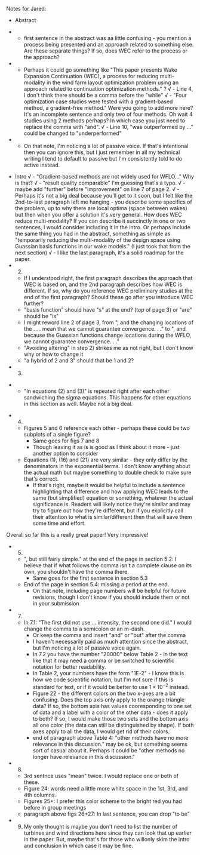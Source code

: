Notes for Jared:
- Abstract
*    - first sentence in the abstract was aa little confusing - you mention a process being presented and an approach related to something else. Are these separate things? If so, does WEC refer to the process or the approach?
*    - Perhaps it could go something like "This paper presents Wake Expansion Continuation (WEC), a process for reducing multi-modality in the wind farm layout optimization problem using an approach related to continuation optimization methods." ?
√    - Line 4, I don't think there should be a comma before the "while"
√   - "Four optimization case studies were tested with a gradient-based method, a gradient-free method." Were you going to add more here? It's an incomplete sentence and only two of four methods. Oh wait 4 studies using 2 methods perhaps? In which case you just need to replace the comma with "and".
√  - Line 10, "was outperformed by ..." could be changed to "underperformed"
*  - On that note, I'm noticing a lot of passive voice. If that's intentional then you can ignore this, but I just remember in all my technical writing I tend to default to passive but I'm consistently told to do active instead.
- Intro
√    - "Gradient-based methods are not widely used for WFLO..." Why is that?
√    - "result quality comparable" I'm guessing that's a typo.
√    - maybe add "further" before "improvement" on line 7 of page 2.
√    - Perhaps it's not a big deal because you'll get to it soon, but I felt like the 2nd-to-last paragraph left me hanging - you describe some specifics of the problem, up to why there are local optima (space between wakes) but then when you offer a solution it's very general. How does WEC reduce multi-modality? If you can describe it succinctly in one or two sentences, I would consider including it in the intro. Or perhaps include the same thing you had in the abstract, something as simple as "temporarily reducing the multi-modality of the design space using Guassian basis functions in our wake models." (I just took that from the next section)
√    - I like the last paragraph, it's a solid roadmap for the paper.
- 2.
    - If I understood right, the first paragraph describes the approach that WEC is based on, and the 2nd paragraph describes how WEC is different. If so, why do you reference WEC preliminary studies at the end of the first paragraph? Should these go after you introduce WEC further?
    - "basis function" should have "s" at the end? (top of page 3) or "are" should be "is"
    - I might reword line 2 of page 3, from ", and the changing locations of the . . . mean that we cannot guarantee convergence. . ." to ", and because the Guassian functions change locations during the WFLO, we cannot guarantee convergence. . ."
    - "Avoiding altering" in step 2) strikes me as not right, but I don't know why or how to change it
    - "a hybrid of 2 and 3" should that be 1 and 2?
- 3.
*    - "In equations (2) and (3)" is repeated right after each other sandwiching the sigma equations. This happens for other equations in this section as well. Maybe not a big deal.
- 4. 
    - Figures 5 and 6 reference each other - perhaps these could be two subplots of a single figure?
        - Same goes for figs 7 and 8
        - Though leaving it as is is good as I think about it more - just another option to consider
    - Equations (1), (16) and (21) are very similar - they only differ by the denominators in the exponential terms. I don't know anything about the actual math but maybe something to double check to make sure that's correct.
        - If that's right, maybe it would be helpful to include a sentence highlighting that difference and how applying WEC leads to the same (but simplified) equation or something, whatever the actual significance is. Readers will likely notice they're similar and may try to figure out how they're different, but if you explicitly call their attention to what is similar/different then that will save them some time and effort.
  
Overall so far this is a really great paper! Very impressive!

- 5.
    - ", but still fairly simple." at the end of the page in section 5.2: I believe that if what follows the comma isn't a complete clause on its own, you shouldn't have the comma there.
        - Same goes for the first sentence in section 5.3
    - End of the page in section 5.4: missing a period at the end.
        - On that note, including page numbers will be helpful for future revisions, though I don't know if you should include them or not in your submission
- 7. 
  - In 7.1: "The first did not use ... intensity, the second one did." I would change the comma to a semicolon or an m-dash.
      - Or keep the comma and insert "and" or "but" after the comma
    - I haven't necessarily paid as much attention since the abstract, but I'm noticing a lot of passive voice again.
    - In 7.2 you have the number "20000" below Table 2 - in the text like that it may need a comma or be switched to scientific notation for better readability.
    - In Table 2, your numbers have the form "1E-2" - I know this is how we code scientific notation, but I'm not sure if this is standard for text, or if it would be better to use $1 \times 10^{-2}$ instead.
    - Figure 22 - the different colors on the two x-axes are a bit confusing. Does the top axis only apply to the orange triangle data? If so, the bottom axis has values cooresponding to one set of data and a label with a color of the other data - does it apply to both? If so, I would make those two sets and the bottom axis all one color (the data can still be distinguished by shape). If both axes apply to all the data, I would get rid of their colors.
    - end of paragraph above Table 4: "other methods have no more relevance in this discussion." may be ok, but something seems sort of casual about it. Perhaps it could be "other methods no longer have relevance in this discussion."
- 8. 
    - 3rd sentnce uses "mean" twice. I would replace one or both of these.
    - Figure 24: words need a little more white space in the 1st, 3rd, and 4th columns.
    - Figures 25+: I prefer this color scheme to the bright red you had before in group meetings
    - paragraph above figs 26+27: In last sentence, you can drop "to be"
- 9. My only thought is maybe you don't need to list the number of turbines and wind directions here since they can look that up earlier in the paper. But, maybe that's for those who willonly skim the intro and conclusion in which case it may be fine.

